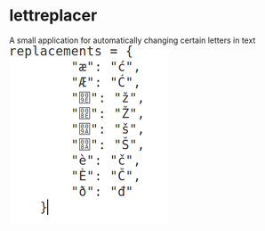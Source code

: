 # lettreplacer
A small application for automatically changing certain letters in text
![alt text](https://raw.githubusercontent.com/dida-code/lettreplacer/main/data/resources/Screenshot2.png)
